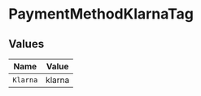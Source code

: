 # PaymentMethodKlarnaTag


## Values

| Name     | Value    |
| -------- | -------- |
| `Klarna` | klarna   |
